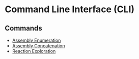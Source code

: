 # Command Line Interface (CLI)

## Commands

- [Assembly Enumeration](assembly-enumeration/index.md)
- [Assembly Concatenation](assembly-list-concatenation/index.md)
- [Reaction Exploration](reaction-exploration/index.md)
